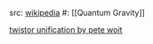 src: [wikipedia](https://en.wikipedia.org/wiki/Twistor_theory) 
#: [[Quantum Gravity]] 

[twistor unification by pete woit](https://www.math.columbia.edu/~woit/wordpress/?p=12099) 

